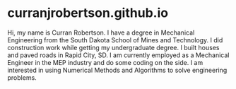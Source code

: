 # curranjrobertson.github.io

Hi, my name is Curran Robertson. I have a degree in Mechanical Engineering from the South Dakota School of Mines and Technology. I did construction work while getting my undergraduate degree. I built houses and paved roads in Rapid City, SD. I am currently employed as a Mechanical Engineer in the MEP industry and do some coding on the side. I am interested in using Numerical Methods and Algorithms to solve engineering problems. 
